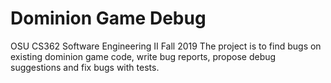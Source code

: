 # Dominion Game Debug
OSU CS362 Software Engineering II Fall 2019
The project is to find bugs on existing dominion game code, write bug reports, propose debug suggestions and fix bugs with tests.
